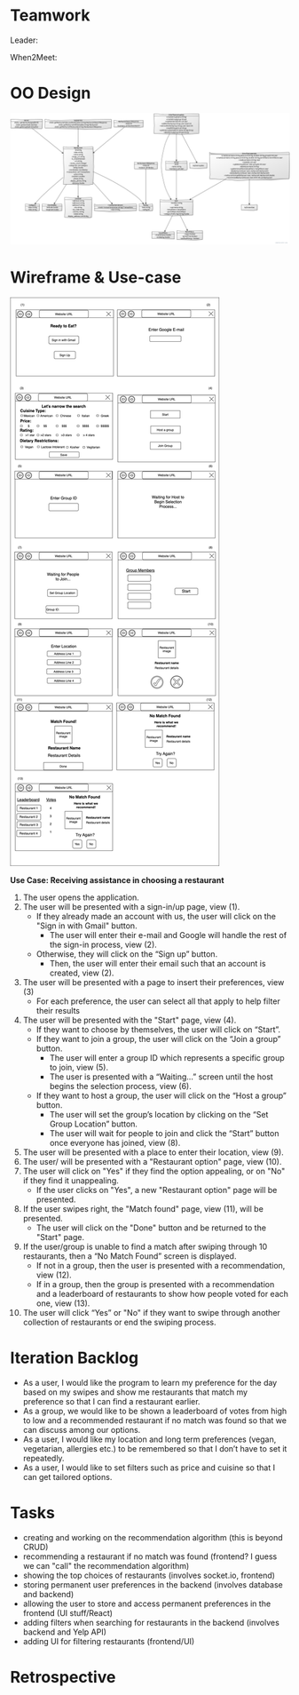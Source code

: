 # Teamwork

Leader:

When2Meet:

# OO Design

![UML Diagram for iteration 2](assets/iteration3uml.png)

# Wireframe & Use-case

![Wireframe](assets/iteration3_wireframe.png)

**Use Case: Receiving assistance in choosing a restaurant**

1. The user opens the application.
2. The user will be presented with a sign-in/up page, view (1).
   - If they already made an account with us, the user will click on the "Sign in with Gmail" button.
     - The user will enter their e-mail and Google will handle the rest of the sign-in process, view (2).
   - Otherwise, they will click on the “Sign up” button.
     - Then, the user will enter their email such that an account is created, view (2).
3. The user will be presented with a page to insert their preferences, view (3)
   - For each preference, the user can select all that apply to help filter their results
4. The user will be presented with the "Start" page, view (4).
   - If they want to choose by themselves, the user will click on “Start”.
   - If they want to join a group, the user will click on the “Join a group” button.
     - The user will enter a group ID which represents a specific group to join, view (5).
     - The user is presented with a “Waiting…” screen until the host begins the selection process, view (6).
   - If they want to host a group, the user will click on the “Host a group” button.
     - The user will set the group’s location by clicking on the “Set Group Location” button.
     - The user will wait for people to join and click the “Start” button once everyone has joined, view (8).
5. The user will be presented with a place to enter their location, view (9).
6. The user/ will be presented with a "Restaurant option" page, view (10).
7. The user will click on "Yes" if they find the option appealing, or on "No" if they find it unappealing.
   - If the user clicks on "Yes", a new "Restaurant option" page will be presented.
8. If the user swipes right, the "Match found" page, view (11), will be presented.
   - The user will click on the "Done" button and be returned to the "Start" page.
9. If the user/group is unable to find a match after swiping through 10 restaurants, then a “No Match Found” screen is displayed.
   - If not in a group, then the user is presented with a recommendation, view (12).
   - If in a group, then the group is presented with a recommendation and a leaderboard of restaurants to show how people voted for each one, view (13).
10. The user will click “Yes” or "No" if they want to swipe through another collection of restaurants or end the swiping process.

# Iteration Backlog

- As a user, I would like the program to learn my preference for the day based on my swipes and show me restaurants that match my preference so that I can find a restaurant earlier.
- As a group, we would like to be shown a leaderboard of votes from high to low and a recommended restaurant if no match was found so that we can discuss among our options.
- As a user, I would like my location and long term preferences (vegan, vegetarian, allergies etc.) to be remembered so that I don’t have to set it repeatedly.
- As a user, I would like to set filters such as price and cuisine so that I can get tailored options.

# Tasks

- creating and working on the recommendation algorithm (this is beyond CRUD)
- recommending a restaurant if no match was found (frontend? I guess we can "call" the recommendation algorithm)
- showing the top choices of restaurants (involves socket.io, frontend)
- storing permanent user preferences in the backend (involves database and backend)
- allowing the user to store and access permanent preferences in the frontend (UI stuff/React)
- adding filters when searching for restaurants in the backend (involves backend and Yelp API)
- adding UI for filtering restaurants (frontend/UI)

# Retrospective
